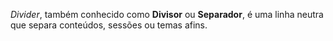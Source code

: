 *Divider*, também conhecido como **Divisor** ou **Separador**, é uma linha neutra que separa conteúdos, sessões ou temas afins.
